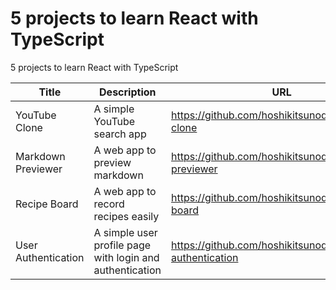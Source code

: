 # 5 projects to learn React with TypeScript
5 projects to learn React with TypeScript

| Title                 | Description                                              | URL                                                   |
|---------------------  |----------------------------------------------------------|-------------------------------------------------------|
| YouTube Clone         | A simple YouTube search app                              | https://github.com/hoshikitsunoda/youtube-clone       |
| Markdown Previewer    | A web app to preview markdown                            | https://github.com/hoshikitsunoda/markdown-previewer  |
| Recipe Board          | A web app to record recipes easily                       | https://github.com/hoshikitsunoda/recipe-board        |
| User Authentication   | A simple user profile page with login and authentication | https://github.com/hoshikitsunoda/user-authentication |
